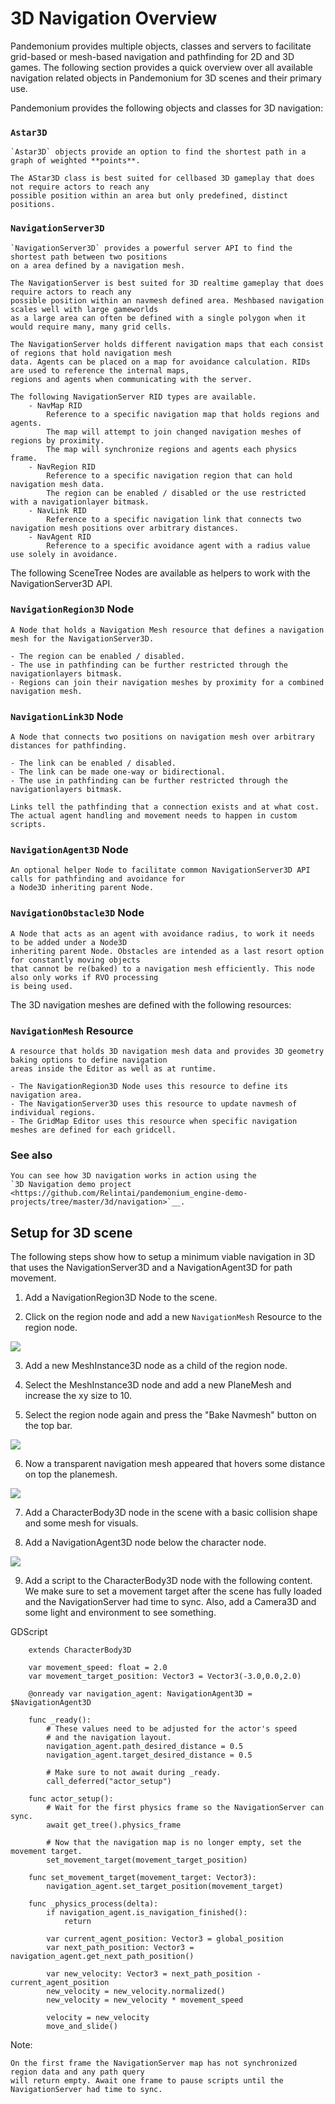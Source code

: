 
# 3D Navigation Overview

Pandemonium provides multiple objects, classes and servers to facilitate grid-based or mesh-based navigation and pathfinding for 2D and 3D games.
The following section provides a quick overview over all available navigation related objects in Pandemonium for 3D scenes and their primary use.

Pandemonium provides the following objects and classes for 3D navigation:

### `Astar3D`

    `Astar3D` objects provide an option to find the shortest path in a graph of weighted **points**.

    The AStar3D class is best suited for cellbased 3D gameplay that does not require actors to reach any
    possible position within an area but only predefined, distinct positions.

### `NavigationServer3D`

    `NavigationServer3D` provides a powerful server API to find the shortest path between two positions
    on a area defined by a navigation mesh.

    The NavigationServer is best suited for 3D realtime gameplay that does require actors to reach any
    possible position within an navmesh defined area. Meshbased navigation scales well with large gameworlds
    as a large area can often be defined with a single polygon when it would require many, many grid cells.

    The NavigationServer holds different navigation maps that each consist of regions that hold navigation mesh
    data. Agents can be placed on a map for avoidance calculation. RIDs are used to reference the internal maps,
    regions and agents when communicating with the server.

    The following NavigationServer RID types are available.
        - NavMap RID
            Reference to a specific navigation map that holds regions and agents.
            The map will attempt to join changed navigation meshes of regions by proximity.
            The map will synchronize regions and agents each physics frame.
        - NavRegion RID
            Reference to a specific navigation region that can hold navigation mesh data.
            The region can be enabled / disabled or the use restricted with a navigationlayer bitmask.
        - NavLink RID
            Reference to a specific navigation link that connects two navigation mesh positions over arbitrary distances.
        - NavAgent RID
            Reference to a specific avoidance agent with a radius value use solely in avoidance.

The following SceneTree Nodes are available as helpers to work with the NavigationServer3D API.

### `NavigationRegion3D` Node

    A Node that holds a Navigation Mesh resource that defines a navigation mesh for the NavigationServer3D.

    - The region can be enabled / disabled.
    - The use in pathfinding can be further restricted through the navigationlayers bitmask.
    - Regions can join their navigation meshes by proximity for a combined navigation mesh.

### `NavigationLink3D` Node

    A Node that connects two positions on navigation mesh over arbitrary distances for pathfinding.

    - The link can be enabled / disabled.
    - The link can be made one-way or bidirectional.
    - The use in pathfinding can be further restricted through the navigationlayers bitmask.

    Links tell the pathfinding that a connection exists and at what cost. The actual agent handling and movement needs to happen in custom scripts.

###  `NavigationAgent3D` Node

    An optional helper Node to facilitate common NavigationServer3D API calls for pathfinding and avoidance for
    a Node3D inheriting parent Node.

###  `NavigationObstacle3D` Node

    A Node that acts as an agent with avoidance radius, to work it needs to be added under a Node3D
    inheriting parent Node. Obstacles are intended as a last resort option for constantly moving objects
    that cannot be re(baked) to a navigation mesh efficiently. This node also only works if RVO processing
    is being used.

The 3D navigation meshes are defined with the following resources:

### `NavigationMesh` Resource

    A resource that holds 3D navigation mesh data and provides 3D geometry baking options to define navigation
    areas inside the Editor as well as at runtime.

    - The NavigationRegion3D Node uses this resource to define its navigation area.
    - The NavigationServer3D uses this resource to update navmesh of individual regions.
    - The GridMap Editor uses this resource when specific navigation meshes are defined for each gridcell.

### See also

    You can see how 3D navigation works in action using the
    `3D Navigation demo project <https://github.com/Relintai/pandemonium_engine-demo-projects/tree/master/3d/navigation>`__.

## Setup for 3D scene

The following steps show how to setup a minimum viable navigation in 3D that uses the NavigationServer3D and
a NavigationAgent3D for path movement.

1. Add a NavigationRegion3D Node to the scene.

2. Click on the region node and add a new `NavigationMesh` Resource to
   the region node.

![](img/nav_3d_min_setup_step1.png)

3. Add a new MeshInstance3D node as a child of the region node.

4. Select the MeshInstance3D node and add a new PlaneMesh and increase the xy size to 10.

5. Select the region node again and press the "Bake Navmesh" button on the top bar.

![](img/nav_3d_min_setup_step2.png)

6. Now a transparent navigation mesh appeared that hovers some distance on top the planemesh.

![](img/nav_3d_min_setup_step3.png)

7. Add a CharacterBody3D node in the scene with a basic collision shape and some mesh for visuals.

8. Add a NavigationAgent3D node below the character node.

![](img/nav_3d_min_setup_step4.webp)

9. Add a script to the CharacterBody3D node with the following content. We make sure to set a
   movement target after the scene has fully loaded and the NavigationServer had time to sync.
   Also, add a Camera3D and some light and environment to see something.

GDScript

```
    extends CharacterBody3D

    var movement_speed: float = 2.0
    var movement_target_position: Vector3 = Vector3(-3.0,0.0,2.0)

    @onready var navigation_agent: NavigationAgent3D = $NavigationAgent3D

    func _ready():
        # These values need to be adjusted for the actor's speed
        # and the navigation layout.
        navigation_agent.path_desired_distance = 0.5
        navigation_agent.target_desired_distance = 0.5

        # Make sure to not await during _ready.
        call_deferred("actor_setup")

    func actor_setup():
        # Wait for the first physics frame so the NavigationServer can sync.
        await get_tree().physics_frame

        # Now that the navigation map is no longer empty, set the movement target.
        set_movement_target(movement_target_position)

    func set_movement_target(movement_target: Vector3):
        navigation_agent.set_target_position(movement_target)

    func _physics_process(delta):
        if navigation_agent.is_navigation_finished():
            return

        var current_agent_position: Vector3 = global_position
        var next_path_position: Vector3 = navigation_agent.get_next_path_position()

        var new_velocity: Vector3 = next_path_position - current_agent_position
        new_velocity = new_velocity.normalized()
        new_velocity = new_velocity * movement_speed

        velocity = new_velocity
        move_and_slide()
```

Note:

    On the first frame the NavigationServer map has not synchronized region data and any path query
    will return empty. Await one frame to pause scripts until the NavigationServer had time to sync.
